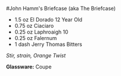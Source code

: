 #John Hamm's Briefcase (aka The Briefcase)

* 1.5 oz El Dorado 12 Year Old
* 0.75 oz Ciaciaro
* 0.25 oz Laphroaigh 10
* 0.25 oz Falernum
* 1 dash Jerry Thomas Bitters

_Stir, strain, Orange Twist_

__Glassware:__ Coupe
